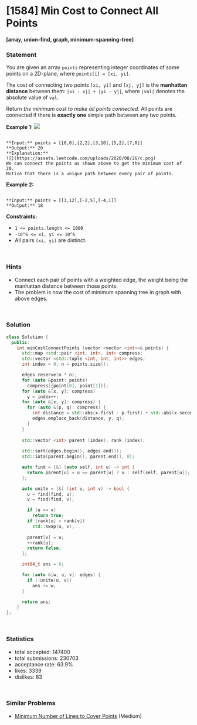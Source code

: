 # [1584] Min Cost to Connect All Points

**[array, union-find, graph, minimum-spanning-tree]**

### Statement

You are given an array `points` representing integer coordinates of some points on a 2D-plane, where `points[i] = [xi, yi]`.

The cost of connecting two points `[xi, yi]` and `[xj, yj]` is the **manhattan distance** between them: `|xi - xj| + |yi - yj|`, where `|val|` denotes the absolute value of `val`.

Return *the minimum cost to make all points connected.* All points are connected if there is **exactly one** simple path between any two points.


**Example 1:**
![](https://assets.leetcode.com/uploads/2020/08/26/d.png)

```

**Input:** points = [[0,0],[2,2],[3,10],[5,2],[7,0]]
**Output:** 20
**Explanation:** 
![](https://assets.leetcode.com/uploads/2020/08/26/c.png)
We can connect the points as shown above to get the minimum cost of 20.
Notice that there is a unique path between every pair of points.

```

**Example 2:**

```

**Input:** points = [[3,12],[-2,5],[-4,1]]
**Output:** 18

```

**Constraints:**
* `1 <= points.length <= 1000`
* `-10^6 <= xi, yi <= 10^6`
* All pairs `(xi, yi)` are distinct.


<br />

### Hints

- Connect each pair of points with a weighted edge, the weight being the manhattan distance between those points.
- The problem is now the cost of minimum spanning tree in graph with above edges.

<br />

### Solution

```cpp
class Solution {
  public:
    int minCostConnectPoints (vector <vector <int>>& points) {
      std::map <std::pair <int, int>, int> compress;
      std::vector <std::tuple <int, int, int>> edges;
      int index = 0, n = points.size();

      edges.reserve(n * n);
      for (auto &point: points)
        compress[{point[0], point[1]}];
      for (auto &[x, y]: compress)
        y = index++;
      for (auto &[x, y]: compress) {
        for (auto &[p, q]: compress) {
          int distance = std::abs(x.first - p.first) + std::abs(x.second - p.second);
          edges.emplace_back(distance, y, q);
        }
      }
      
      std::vector <int> parent (index), rank (index);
      
      std::sort(edges.begin(), edges.end());
      std::iota(parent.begin(), parent.end(), 0);

      auto find = [&] (auto self, int u) -> int {
        return parent[u] = u == parent[u] ? u : self(self, parent[u]);
      };

      auto unite = [&] (int u, int v) -> bool {
        u = find(find, u);
        v = find(find, v);

        if (u == v)
          return true;
        if (rank[u] < rank[v])
          std::swap(u, v);
        
        parent[v] = u;
        ++rank[u];
        return false;
      };

      int64_t ans = 0;

      for (auto &[w, u, v]: edges) {
        if (!unite(u, v))
          ans += w;
      }

      return ans;
    }
};
```

<br />

### Statistics

- total accepted: 147400
- total submissions: 230703
- acceptance rate: 63.9%
- likes: 3339
- dislikes: 83

<br />

### Similar Problems

- [Minimum Number of Lines to Cover Points](https://leetcode.com/problems/minimum-number-of-lines-to-cover-points) (Medium)
